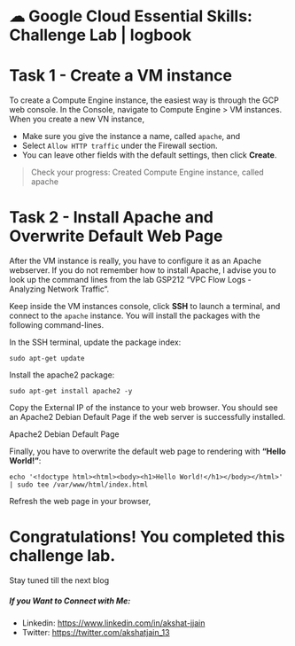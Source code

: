 # ☁ Google Cloud Essential Skills: Challenge Lab | logbook

# Task 1 - Create a VM instance
To create a Compute Engine instance, the easiest way is through the GCP web console. In the Console, navigate to Compute Engine > VM instances. When you create a new VN instance,

- Make sure you give the instance a name, called `apache`, and
- Select `Allow HTTP traffic` under the Firewall section.
- You can leave other fields with the default settings, then click **Create**.
> Check your progress: Created Compute Engine instance, called apache
 
# Task 2 - Install Apache and Overwrite Default Web Page
After the VM instance is really, you have to configure it as an Apache webserver. If you do not remember how to install Apache, I advise you to look up the command lines from the lab GSP212 “VPC Flow Logs - Analyzing Network Traffic“.


Keep inside the VM instances console, click **SSH** to launch a terminal, and connect to the `apache` instance. You will install the packages with the following command-lines.

In the SSH terminal, update the package index:
```
sudo apt-get update
```
Install the apache2 package:
```
sudo apt-get install apache2 -y
```

Copy the External IP of the instance to your web browser. You should see an Apache2 Debian Default Page if the web server is successfully installed.


Apache2 Debian Default Page


Finally, you have to overwrite the default web page to rendering with **“Hello World!”**:
```
echo '<!doctype html><html><body><h1>Hello World!</h1></body></html>' | sudo tee /var/www/html/index.html
```
Refresh the web page in your browser,


# Congratulations! You completed this challenge lab.
Stay tuned till the next blog
##### If you Want to Connect with Me:

- Linkedin: https://www.linkedin.com/in/akshat-jjain
- Twitter: https://twitter.com/akshatjain_13
